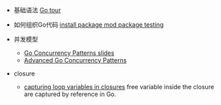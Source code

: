 
- 基础语法 [Go tour](https://go.dev/tour/list)
- 如何组织Go代码 [install package mod package testing](https://go.dev/doc/code)


- 并发模型
  - [Go Concurrency Patterns slides](https://go.dev/talks/2012/concurrency.slide#1)
  - [Advanced Go Concurrency Patterns](https://go.dev/talks/2013/advconc.slide#1)

- closure
  - [capturing loop variables in closures](https://eli.thegreenplace.net/2019/go-internals-capturing-loop-variables-in-closures/)
    free variable inside the closure are captured by reference in Go.

